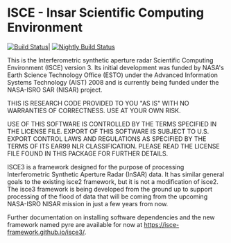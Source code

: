 ISCE - Insar Scientific Computing Environment
=============================================

[![Build Status](
https://nisar-adt-ci.jpl.nasa.gov/buildStatus/icon?job=isce-develop)](
https://nisar-adt-ci.jpl.nasa.gov/job/isce-develop/)|
[![Nightly Build Status](
https://nisar-adt-ci.jpl.nasa.gov/buildStatus/icon?job=isce-develop-nightly-build)](
https://nisar-adt-ci.jpl.nasa.gov/job/isce-develop-nightly-build/)

This is the Interferometric synthetic aperture radar Scientific Computing
Environment (ISCE) version 3.  Its initial development was funded by NASA's
Earth Science Technology Office (ESTO) under the Advanced Information Systems
Technology (AIST) 2008 and is currently being funded under the NASA-ISRO SAR
(NISAR) project.

THIS IS RESEARCH CODE PROVIDED TO YOU "AS IS" WITH NO WARRANTIES OF CORRECTNESS.
USE AT YOUR OWN RISK.

USE OF THIS SOFTWARE IS CONTROLLED BY THE TERMS SPECIFIED IN THE LICENSE FILE.
EXPORT OF THIS SOFTWARE IS SUBJECT TO U.S. EXPORT CONTROL LAWS AND REGULATIONS
AS SPECIFIED BY THE TERMS OF ITS EAR99 NLR CLASSIFICATION. PLEASE READ THE
LICENSE FILE FOUND IN THIS PACKAGE FOR FURTHER DETAILS.

ISCE3 is a framework designed for the purpose of processing Interferometric
Synthetic Aperture Radar (InSAR) data.  It has similar general goals to the
existing isce2 framework, but it is not a modification of isce2.  The isce3
framework is being developed from the ground up to support processing of the
flood of data that will be coming from the upcoming NASA-ISRO NISAR mission
in just a few years from now.

Further documentation on installing software dependencies and the new framework
named pyre are available for now at https://isce-framework.github.io/isce3/.
